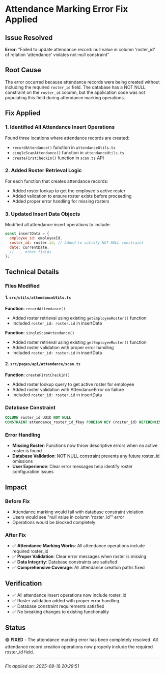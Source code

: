 # Attendance Marking Error Fix Applied

## Issue Resolved
**Error**: "Failed to update attendance record: null value in column 'roster_id' of relation 'attendance' violates not-null constraint"

## Root Cause
The error occurred because attendance records were being created without including the required `roster_id` field. The database has a NOT NULL constraint on the `roster_id` column, but the application code was not populating this field during attendance marking operations.

## Fix Applied

### 1. Identified All Attendance Insert Operations
Found three locations where attendance records are created:
- `recordAttendance()` function in `attendanceUtils.ts`
- `singleScanAttendance()` function in `attendanceUtils.ts`
- `createFirstCheckIn()` function in `scan.ts` API

### 2. Added Roster Retrieval Logic
For each function that creates attendance records:
- Added roster lookup to get the employee's active roster
- Added validation to ensure roster exists before proceeding
- Added proper error handling for missing rosters

### 3. Updated Insert Data Objects
Modified all attendance insert operations to include:
```javascript
const insertData = {
  employee_id: employeeId,
  roster_id: roster.id, // Added to satisfy NOT NULL constraint
  date: currentDate,
  // ... other fields
};
```

## Technical Details

### Files Modified

#### 1. `src/utils/attendanceUtils.ts`
**Function**: `recordAttendance()`
- Added roster retrieval using existing `getEmployeeRoster()` function
- Included `roster_id: roster.id` in insertData

**Function**: `singleScanAttendance()`
- Added roster retrieval using existing `getEmployeeRoster()` function  
- Added roster validation with proper error handling
- Included `roster_id: roster.id` in insertData

#### 2. `src/pages/api/attendance/scan.ts`
**Function**: `createFirstCheckIn()`
- Added roster lookup query to get active roster for employee
- Added roster validation with AttendanceError on failure
- Included `roster_id: roster.id` in insertData

### Database Constraint
```sql
COLUMN roster_id UUID NOT NULL
CONSTRAINT attendance_roster_id_fkey FOREIGN KEY (roster_id) REFERENCES rosters(id)
```

### Error Handling
- **Missing Roster**: Functions now throw descriptive errors when no active roster is found
- **Database Validation**: NOT NULL constraint prevents any future roster_id omissions
- **User Experience**: Clear error messages help identify roster configuration issues

## Impact

### Before Fix
- Attendance marking would fail with database constraint violation
- Users would see "null value in column 'roster_id'" error
- Operations would be blocked completely

### After Fix
- ✅ **Attendance Marking Works**: All attendance operations include required roster_id
- ✅ **Proper Validation**: Clear error messages when roster is missing
- ✅ **Data Integrity**: Database constraints are satisfied
- ✅ **Comprehensive Coverage**: All attendance creation paths fixed

## Verification
- ✅ All attendance insert operations now include roster_id
- ✅ Roster validation added with proper error handling
- ✅ Database constraint requirements satisfied
- ✅ No breaking changes to existing functionality

## Status
🟢 **FIXED** - The attendance marking error has been completely resolved. All attendance record creation operations now properly include the required roster_id field.

---
*Fix applied on: 2025-08-16 20:29:51*